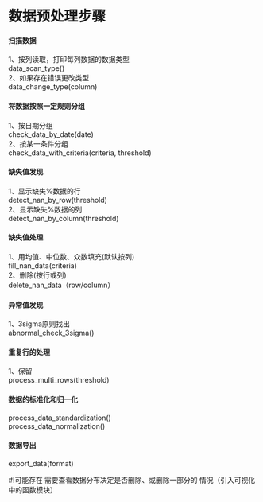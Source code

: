 # 数据预处理步骤 



#### 扫描数据  
1、按列读取，打印每列数据的数据类型  
data_scan_type()  
2、如果存在错误更改类型  
data_change_type(column)  


#### 将数据按照一定规则分组  
1、按日期分组  
check_data_by_date(date)  
2、按某一条件分组  
check_data_with_criteria(criteria, threshold)

#### 缺失值发现  
1、显示缺失%数据的行  
detect_nan_by_row(threshold)  
2、显示缺失%数据的列  
detect_nan_by_column(threshold)  

#### 缺失值处理  
1、用均值、中位数、众数填充(默认按列)  
fill_nan_data(criteria)  
2、删除(按行或列)  
delete_nan_data（row/column）  

#### 异常值发现  
1、3sigma原则找出  
abnormal_check_3sigma()  

#### 重复行的处理  
1、保留  
process_multi_rows(threshold)  

#### 数据的标准化和归一化  
process_data_standardization()  
process_data_normalization()  

#### 数据导出  
export_data(format)  

#!可能存在 需要查看数据分布决定是否删除、或删除一部分的 情况（引入可视化中的函数模块）



